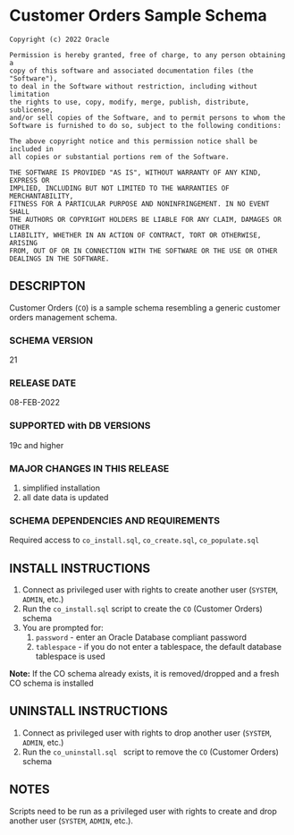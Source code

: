 # Customer Orders Sample Schema 

```
Copyright (c) 2022 Oracle

Permission is hereby granted, free of charge, to any person obtaining a
copy of this software and associated documentation files (the "Software"),
to deal in the Software without restriction, including without limitation
the rights to use, copy, modify, merge, publish, distribute, sublicense,
and/or sell copies of the Software, and to permit persons to whom the
Software is furnished to do so, subject to the following conditions:

The above copyright notice and this permission notice shall be included in
all copies or substantial portions rem of the Software.

THE SOFTWARE IS PROVIDED "AS IS", WITHOUT WARRANTY OF ANY KIND, EXPRESS OR
IMPLIED, INCLUDING BUT NOT LIMITED TO THE WARRANTIES OF MERCHANTABILITY,
FITNESS FOR A PARTICULAR PURPOSE AND NONINFRINGEMENT. IN NO EVENT SHALL
THE AUTHORS OR COPYRIGHT HOLDERS BE LIABLE FOR ANY CLAIM, DAMAGES OR OTHER
LIABILITY, WHETHER IN AN ACTION OF CONTRACT, TORT OR OTHERWISE, ARISING
FROM, OUT OF OR IN CONNECTION WITH THE SOFTWARE OR THE USE OR OTHER
DEALINGS IN THE SOFTWARE.
```

## DESCRIPTON

Customer Orders (`CO`) is a sample schema resembling a generic customer orders management schema.

### SCHEMA VERSION

21

### RELEASE DATE

08-FEB-2022

### SUPPORTED with DB VERSIONS

19c and higher

### MAJOR CHANGES IN THIS RELEASE

1. simplified installation
2. all date data is updated

### SCHEMA DEPENDENCIES AND REQUIREMENTS
 Required access to `co_install.sql`, `co_create.sql`, `co_populate.sql`

## INSTALL INSTRUCTIONS
1. Connect as privileged user with rights to create another user (`SYSTEM`, `ADMIN`, etc.)
2. Run the `co_install.sql` script to create the `CO` (Customer Orders) schema
3. You are prompted for:
    1. `password` - enter an Oracle Database compliant password
    2. `tablespace` - if you do not enter a tablespace, the default database tablespace is used

**Note:** If the CO schema already exists, it is removed/dropped and 
        a fresh CO schema is installed

## UNINSTALL INSTRUCTIONS

1. Connect as privileged user with rights to drop another user (`SYSTEM`, `ADMIN`, etc.)
2. Run the `co_uninstall.sql ` script to remove the `CO` (Customer Orders) schema

## NOTES
Scripts need to be run as a privileged user with rights to create and drop another user (`SYSTEM`, `ADMIN`, etc.).
